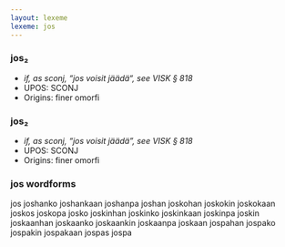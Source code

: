 ```yaml
---
layout: lexeme
lexeme: jos
---
```


###  jos₂

* _if, as sconj, “jos voisit jäädä“, see VISK § 818_
* UPOS:  SCONJ
* Origins: finer omorfi 


###  jos₂

* _if, as sconj, “jos voisit jäädä”, see VISK § 818_
* UPOS:  SCONJ
* Origins: finer omorfi 


### jos wordforms

jos
joshanko
joshankaan
joshanpa
joshan
joskohan
joskokin
joskokaan
joskos
joskopa
josko
joskinhan
joskinko
joskinkaan
joskinpa
joskin
joskaanhan
joskaanko
joskaankin
joskaanpa
joskaan
jospahan
jospako
jospakin
jospakaan
jospas
jospa

